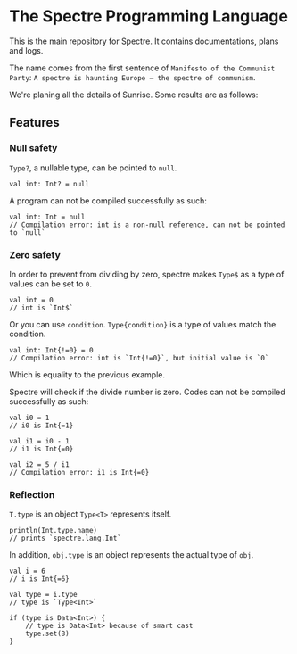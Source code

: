 # The Spectre Programming Language

This is the main repository for Spectre. It contains documentations, plans and logs.

The name comes from the first sentence of `Manifesto of the Communist Party`: `A spectre is haunting Europe – the spectre of communism`.

We're planing all the details of Sunrise. Some results are as follows:

## Features

### Null safety

`Type?`, a nullable type, can be pointed to `null`. 

```spectre
val int: Int? = null
```

A program can not be compiled successfully as such:

```spectre
val int: Int = null
// Compilation error: int is a non-null reference, can not be pointed to `null`
```

### Zero safety

In order to prevent from dividing by zero, spectre makes `Type$` as a type of values can be set to `0`.

```spectre
val int = 0
// int is `Int$`
```

Or you can use `condition`. `Type{condition}` is a type of values match the condition. 

```spectre
val int: Int{!=0} = 0
// Compilation error: int is `Int{!=0}`, but initial value is `0`
```

Which is equality to the previous example.

Spectre will check if the divide number is zero. Codes can not be compiled successfully as such:

```spectre
val i0 = 1
// i0 is Int{=1}

val i1 = i0 - 1
// i1 is Int{=0}

val i2 = 5 / i1
// Compilation error: i1 is Int{=0}
```

### Reflection

`T.type` is an object `Type<T>` represents itself. 

```spectre
println(Int.type.name)
// prints `spectre.lang.Int`
```

In addition, `obj.type` is an object represents the actual type of `obj`.

```spectre
val i = 6
// i is Int{=6}

val type = i.type
// type is `Type<Int>`

if (type is Data<Int>) {
    // type is Data<Int> because of smart cast
    type.set(8)
}
```